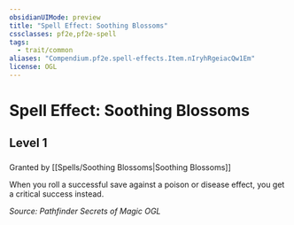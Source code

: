 ```yaml
---
obsidianUIMode: preview
title: "Spell Effect: Soothing Blossoms"
cssclasses: pf2e,pf2e-spell
tags:
  - trait/common
aliases: "Compendium.pf2e.spell-effects.Item.nIryhRgeiacQw1Em"
license: OGL
---
```

# Spell Effect: Soothing Blossoms
## Level 1
### 






Granted by [[Spells/Soothing Blossoms|Soothing Blossoms]]

When you roll a successful save against a poison or disease effect, you get a critical success instead.

*Source: Pathfinder Secrets of Magic*
*OGL*